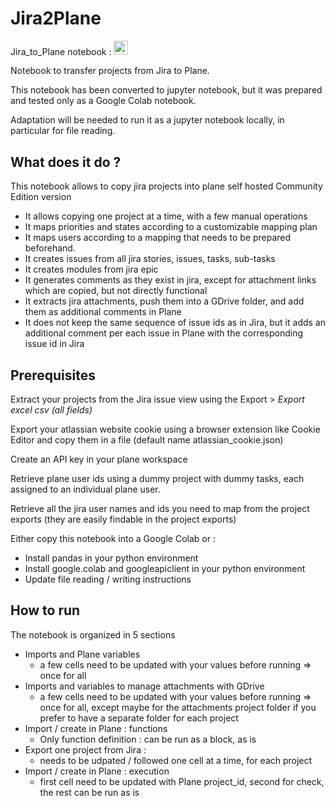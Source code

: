 # Jira2Plane

Jira_to_Plane notebook : <a href="https://colab.research.google.com/github/preste-ai/Jira2Plane/blob/main/Jira_to_Plane_(public).ipynb"><img src="https://colab.research.google.com/assets/colab-badge.svg" height=22.5></a>

Notebook to transfer projects from Jira to Plane.

This notebook has been converted to jupyter notebook, but it was prepared and tested only as a Google Colab notebook.

Adaptation will be needed to run it as a jupyter notebook locally, in particular for file reading.

## What does it do ?

This notebook allows to copy jira projects into plane self hosted Community Edition version

- It allows copying one project at a time, with a few manual operations
- It maps priorities and states according to a customizable mapping plan
- It maps users according to a mapping that needs to be prepared beforehand.
- It creates issues from all jira stories, issues, tasks, sub-tasks
- It creates modules from jira epic
- It generates comments as they exist in jira, except for attachment links which are copied, but not directly functional
- It extracts jira attachments, push them into a GDrive folder, and add them as additional comments in Plane
- It does not keep the same sequence of issue ids as in Jira, but it adds an additional comment per each issue in Plane with the corresponding issue id in Jira


## Prerequisites

Extract your projects from the Jira issue view using the Export > *Export excel csv (all fields)*

Export your atlassian website cookie using a browser extension like Cookie Editor and copy them in a file (default name atlassian_cookie.json)

Create an API key in your plane workspace

Retrieve plane user ids using a dummy project with dummy tasks, each assigned to an individual plane user.

Retrieve all the jira user names and ids you need to map from the project exports (they are easily findable in the project exports)

Either copy this notebook into a Google Colab or : 
- Install pandas in your python environment
- Install google.colab and googleapiclient in your python environment
- Update file reading / writing instructions

## How to run

The notebook is organized in 5 sections

- Imports and Plane variables
	- a few cells need to be updated with your values before running => once for all
- Imports and variables to manage attachments with GDrive
	- a few cells need to be updated with your values before running => once for all, except maybe for the attachments project folder if you prefer to have a separate folder for each project
- Import / create in Plane : functions
	- Only function definition : can be run as a block, as is
- Export one project from Jira :
	- needs to be udpated / followed one cell at a time, for each project
- Import / create in Plane : execution
	- first cell need to be updated with Plane project_id, second for check, the rest can be run as is
